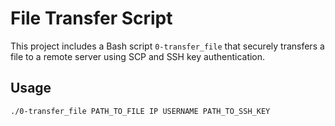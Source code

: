 # File Transfer Script

This project includes a Bash script `0-transfer_file` that securely transfers a file to a remote server using SCP and SSH key authentication.

## Usage

```bash
./0-transfer_file PATH_TO_FILE IP USERNAME PATH_TO_SSH_KEY
